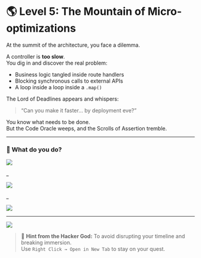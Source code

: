 # 🌎 Level 5: The Mountain of Micro-optimizations

At the summit of the architecture, you face a dilemma.

A controller is **too slow**.  
You dig in and discover the real problem:  
- Business logic tangled inside route handlers  
- Blocking synchronous calls to external APIs  
- A loop inside a loop inside a `.map()`

The Lord of Deadlines appears and whispers:  
> “Can you make it faster… by deployment eve?”

You know what needs to be done.  
But the Code Oracle weeps, and the Scrolls of Assertion tremble.

---

### 💭 What do you do?

<a href="../../boss/boss-cutscene.md">
  <img src="https://img.shields.io/badge/Refactor%20architecture%2C%20add%20caching%2C%20and%20decouple%20external%20calls-darkred?style=for-the-badge"/>
</a>

_

<a href="./level-5-error-1.md">
  <img src="https://img.shields.io/badge/Add%20a%20sleep(1)%20after%20each%20API%20call%20to%20reduce%20load-darkred?style=for-the-badge"/>
</a>

_

<a href="./level-5-error-2.md">
  <img src="https://img.shields.io/badge/Minify%20the%20JS%20files%20by%20hand%20and%20delete%20console.logs-darkred?style=for-the-badge"/>
</a>

---

<a href="../../glossary.md">
  <img src="https://img.shields.io/badge/Open%20DevLore%20Glossary-5dade2?style=for-the-badge"/>
</a>

> 🧙 **Hint from the Hacker God:** To avoid disrupting your timeline and breaking immersion.  
> Use `Right Click → Open in New Tab` to stay on your quest.
